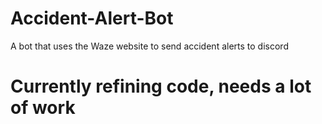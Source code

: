 # Accident-Alert-Bot
A bot that uses the Waze website to send accident alerts to discord


# Currently refining code, needs a lot of work
